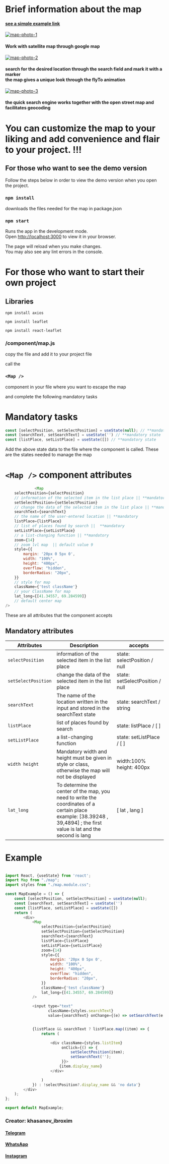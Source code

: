 # Brief information about the map
####  [see a simple example link](https://mapbykhasanov.vercel.app/)
<a href="https://ibb.co/ZBTMdQJ"><img src="https://i.ibb.co/5rcRTQ9/map-photo-1.jpg" alt="map-photo-1" border="0"></a>
#### Work with satellite map through google map
<a href="https://ibb.co/RTdPHKL"><img src="https://i.ibb.co/HT3Ygym/map-photo-2.jpg" alt="map-photo-2" border="0"></a>
#### search for the desired location through the search field and mark it with a marker <br/> the map gives a unique look through the flyTo animation
<a href="https://ibb.co/RHjnLhW"><img src="https://i.ibb.co/bdbhpHn/map-photo-3.jpg" alt="map-photo-3" border="0"></a>
#### the quick search engine works together with the open street map and facilitates geocoding


# You can customize the map to your liking and add convenience and flair to your project. !!!


## For those who want to see the demo version

Follow the steps below in order to view the demo version when you open the project.

### `npm install`

downloads the files needed for the map in package.json

### `npm start`

Runs the app in the development mode.\
Open [http://localhost:3000](http://localhost:3000) to view it in your browser.

The page will reload when you make changes.\
You may also see any lint errors in the console.

# For those who want to start their own project

## Libraries

````
npm install axios 
````

````
npm install leaflet 
````

````
npm install react-leaflet
````

### /component/map.js

copy the file and add it to your project file

call the

### `<Map />`

component in your file where you want to escape the map

and complete the following mandatory tasks

# Mandatory tasks

```javascript
const [selectPosition, setSelectPosition] = useState(null); // **mandatory state
const [searchText, setSearchText] = useState('') // **mandatory state
const [listPlace, setListPlace] = useState([]) // **mandatory state
```

Add the above state data to the file where the <Map /> component is called. These are the states needed to manage the
map

# `<Map />` component attributes

```javascript
             <Map
    selectPosition={selectPosition}
    // information of the selected item in the list place || **mandatory
    setSelectPosition={setSelectPosition}
    // change the data of the selected item in the list place || **mandatory
    searchText={searchText}
    // the name of the user-entered location || **mandatory
    listPlace={listPlace}
    // list of places found by search ||  **mandatory
    setListPlace={setListPlace}
    // a list-changing function || **mandatory
    zoom={14}
    // zoom lvl map  || default value 9
    style={{
        margin: '20px 0 5px 0',
        width: "100%",
        height: "400px",
        overflow: "hidden",
        borderRadius: "20px",
    }}
    // style for map
    className={'test className'}
    // your ClassName for map
    lat_long={[41.34557, 69.284599]}
    // default center map
/>
```

These are all attributes that the <Map/> component accepts

## Mandatory attributes

| Attributes          | Description                                                                                                                                                                    | accepts                         |
|---------------------|--------------------------------------------------------------------------------------------------------------------------------------------------------------------------------|---------------------------------|
| `selectPosition`    | information of the selected item in the list place                                                                                                                             | state: selectPosition / null    |
| `setSelectPosition` | change the data of the selected item in the list place                                                                                                                         | state: setSelectPosition / null |
| `searchText`        | The name of the location written in the input and stored in the searchText state                                                                                               | state: searchText / string      |
| `listPlace`         | list of places found by search                                                                                                                                                 | state: listPlace / [ ]         |
| `setListPlace`      | a list-changing function                                                                                                                                                       | state: setListPlace / [ ]      |
| `width height`      | Mandatory width and height must be given in style or class, otherwise the map will not be displayed                                                                            | width:100% <br/> height: 400px  |
| `lat_long`          | To determine the center of the map, you need to write the coordinates of a certain place   <br/> example: [38.39248 , 39,4894] ; the first value is lat and the second is lang | [ lat , lang ]                  |

# Example

````javascript

import React, {useState} from 'react';
import Map from "./map";
import styles from "./map.module.css";

const MapExample = () => {
    const [selectPosition, setSelectPosition] = useState(null);
    const [searchText, setSearchText] = useState('')
    const [listPlace, setListPlace] = useState([])
    return (
        <div>
            <Map
                selectPosition={selectPosition}
                setSelectPosition={setSelectPosition}
                searchText={searchText}
                listPlace={listPlace}
                setListPlace={setListPlace}
                zoom={14}
                style={{
                    margin: '20px 0 5px 0',
                    width: "100%",
                    height: "400px",
                    overflow: "hidden",
                    borderRadius: "20px",
                }}
                className={'test className'}
                lat_long={[41.34557, 69.284599]}
            />

            <input type="text"
                   className={styles.searchText}
                   value={searchText} onChange={(e) => setSearchText(e.target.value)}/>


            {listPlace && searchText ? listPlace.map((item) => {
                return (

                    <div className={styles.listItem}
                         onClick={() => {
                             setSelectPosition(item);
                             setSearchText('');
                         }}>
                        {item.display_name}
                    </div>

                )
            }) : !selectPosition?.display_name && 'no data'}
        </div>
    );
};

export default MapExample;

````

### Creator: khasanov_ibroxim
####  [Telegram](https://t.me/Khasanov_ibroxim)
####  [WhatsApp](https://wa.me/998993045475)
####  [Instagram](https://www.instagram.com/khasanov_ibroxim/)